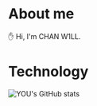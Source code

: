 # About me
✋ Hi, I'm CHAN W1LL.

# Technology

![YOU's GitHub stats](https://github-readme-stats.vercel.app/api?username=youchanwill&show_icons=true&theme=)

